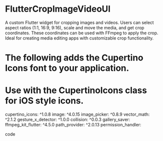 # FlutterCropImageVideoUI
A custom Flutter widget for cropping images and videos. Users can select aspect ratios (1:1, 16:9, 9:16), scale and move the media, and get crop coordinates. These coordinates can be used with FFmpeg to apply the crop. Ideal for creating media editing apps with customizable crop functionality.

  # The following adds the Cupertino Icons font to your application.
  # Use with the CupertinoIcons class for iOS style icons.
  cupertino_icons: ^1.0.8
  image: ^4.0.15
  image_picker: ^0.8.9
  vector_math: ^2.1.2
  gesture_x_detector: ^1.0.0
  collision: ^0.0.3
  gallery_saver:
  ffmpeg_kit_flutter: ^4.5.0
  path_provider: ^2.0.13
  permission_handler:


  code 
  

